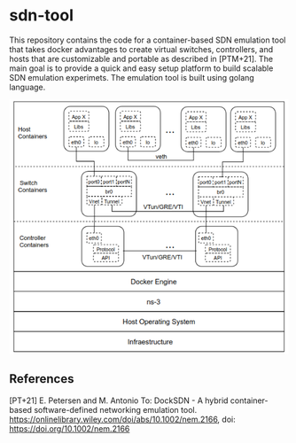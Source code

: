 # sdn-tool

This repository contains the code for a container-based SDN emulation tool that takes docker advantages to create virtual switches, controllers, and hosts that are customizable and portable as described in [PTM+21]. The main goal is to provide a quick and easy setup platform to build scalable SDN emulation experimets. The emulation tool is built using golang language.

![Overview](/figures/dsn.png)


## References
[PT+21] E. Petersen and M. Antonio To: DockSDN - A hybrid container-based software-defined networking emulation tool. https://onlinelibrary.wiley.com/doi/abs/10.1002/nem.2166, doi: https://doi.org/10.1002/nem.2166
